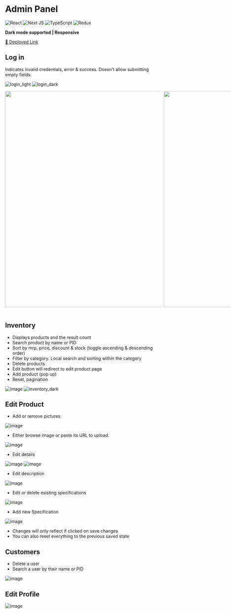 # Admin Panel

![React](https://img.shields.io/badge/react-%2320232a.svg?style=for-the-badge&logo=react&logoColor=%2361DAFB)
![Next JS](https://img.shields.io/badge/Next-black?style=for-the-badge&logo=next.js&logoColor=white)
![TypeScript](https://img.shields.io/badge/typescript-%23007ACC.svg?style=for-the-badge&logo=typescript&logoColor=white)
![Redux](https://img.shields.io/badge/redux-%23593d88.svg?style=for-the-badge&logo=redux&logoColor=white)

**Dark mode supported | Responsive**

[🔗 Deployed Link](https://oasis-backend.vercel.app/)

## Log in

Indicates invalid credentials, error & success. Doesn't allow submitting empty fields.

![login_light](https://i.ibb.co/SBzLGbr/login.png)
![login_dark](https://i.ibb.co/jbKfFF5/login2.png)

<div style="display:flex;gap:10px;">
<img src="https://i.ibb.co/D5h5HpV/login-phone.png" height="700px">
<img src="https://i.ibb.co/chDWgxJ/login-phone-liget.png" height="700px">
</div>
<br/>

## Inventory

- Displays products and the result count
- Search product by name or PID
- Sort by mrp, price, discount & stock (toggle ascending & descending order)
- Filter by category. Local search and sorting within the category
- Delete products
- Edit button will redirect to edit product page
- Add product (pop up)
- Reset, pagination

![image](https://user-images.githubusercontent.com/112859531/236055004-168f190d-b630-4edb-becf-cd08ea3b6425.png)
![inventory_dark](https://user-images.githubusercontent.com/112859531/235909558-aee50271-00c8-4254-8e36-a62670afeac3.png)

## Edit Product
- Add or remove pictures

![image](https://user-images.githubusercontent.com/112859531/236052631-0957f9ab-c739-4fa6-ab47-bb370c29d1a7.png)

- Either browse image or paste its URL to upload.

![image](https://user-images.githubusercontent.com/112859531/236053026-5618678b-0f20-4f47-9d33-dffd834596c9.png)

- Edit details

![image](https://user-images.githubusercontent.com/112859531/236053279-51399b08-8842-4fb3-be20-14f384cd07a1.png)
![image](https://user-images.githubusercontent.com/112859531/236053376-8b17ef29-a10a-4e99-9ffa-92771a6de3b7.png)

- Edit description

![image](https://user-images.githubusercontent.com/112859531/236053462-e02a9ac0-c7b2-4cac-b4a3-eed6dd312262.png)

- Edit or delete existing specifications

![image](https://user-images.githubusercontent.com/112859531/236053615-386776da-ba77-496d-ac32-e988cc98397d.png)

- Add new Specification

![image](https://user-images.githubusercontent.com/112859531/236053710-e29012f9-c583-4a96-9636-df0be72e9d26.png)

- Changes will only reflect if clicked on save changes
- You can also reset everything to the previous saved state

## Customers

- Delete a user
- Search a user by their name or PID

![image](https://user-images.githubusercontent.com/112859531/236054312-197cbf6a-403e-4287-b00d-ff85dd50c535.png)

## Edit Profile

![image](https://user-images.githubusercontent.com/112859531/236054563-e1c1bc66-fce8-417b-8c88-bc5dacedb573.png)


